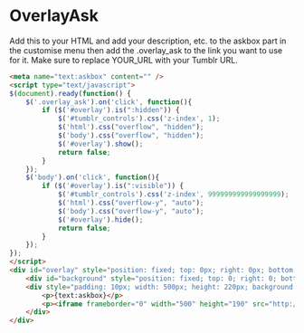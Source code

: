 OverlayAsk
========

Add this to your HTML and add your description, etc. to the askbox part in the customise menu then add the .overlay_ask to the link you want to use for it. Make sure to replace YOUR_URL with your Tumblr URL.

```html
<meta name="text:askbox" content="" />
<script type="text/javascript">
$(document).ready(function() {
	$('.overlay_ask').on('click', function(){
		if ($('#overlay').is(":hidden")) {
			$('#tumblr_controls').css('z-index', 1);
			$('html').css("overflow", "hidden");
			$('body').css("overflow", "hidden");
			$('#overlay').show();
			return false;
		}
	});
	$('body').on('click', function(){
		if ($('#overlay').is(":visible")) {
			$('#tumblr_controls').css('z-index', 999999999999999999);
			$('html').css("overflow-y", "auto");
			$('body').css("overflow-y", "auto");
			$('#overlay').hide();
			return false;
		}
	});
});
</script>
<div id="overlay" style="position: fixed; top: 0px; right: 0px; bottom: 0px; left: 0px; z-index: 999999; display: none;">
	<div id="background" style="position: fixed; top: 0; right: 0; bottom: 0; left: 0; background: #000; opacity: .75;"></div>
	<div style="padding: 10px; width: 500px; height: 220px; background: #fff;position: absolute; left: 50%; top: 50%;  margin-left: -250px; margin-top: -100px;">
		<p>{text:askbox}</p>
		<p><iframe frameborder="0" width="500" height="190" src="http://tumblr.com/ask_form/YOUR_URL.tumblr.com"></iframe></p>
	</div>
</div>
```

